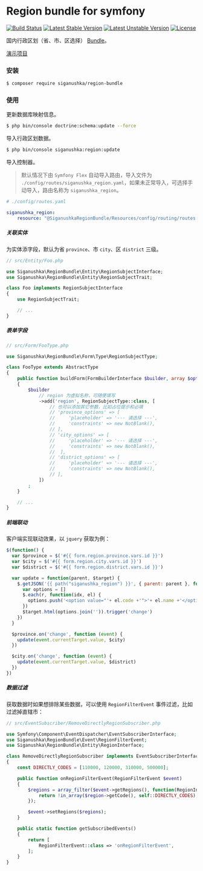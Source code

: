 # Region bundle for symfony

[![Build Status](https://travis-ci.org/siganushka/region-bundle.svg?branch=master)](https://travis-ci.org/siganushka/region-bundle)
[![Latest Stable Version](https://poser.pugx.org/siganushka/region-bundle/v/stable)](https://packagist.org/packages/siganushka/region-bundle)
[![Latest Unstable Version](https://poser.pugx.org/siganushka/region-bundle/v/unstable)](https://packagist.org/packages/siganushka/region-bundle)
[![License](https://poser.pugx.org/siganushka/region-bundle/license)](https://packagist.org/packages/siganushka/region-bundle)

国内行政区划（省、市、区选择） [Bundle](https://symfony.com/doc/current/bundles.html)。

[演示项目](https://github.com/siganushka/region-bundle-demo)

### 安装

```bash
$ composer require siganushka/region-bundle
```

### 使用

更新数据库映射信息。

```bash
$ php bin/console doctrine:schema:update --force
```

导入行政区划数据。

```bash
$ php bin/console siganushka:region:update
```

导入控制器。

> 默认情况下由 `Symfony Flex` 自动导入路由，导入文件为 `./config/routes/siganushka_region.yaml`，如果未正常导入，可选择手动导入，路由名称为 `siganushka_region`。

```yaml
# ./config/routes.yaml

siganushka_region:
    resource: "@SiganushkaRegionBundle/Resources/config/routing/routes.xml"
```

##### 关联实体

为实体添字段，默认为省 `province`、市 `city`、区 `district` 三级。

```php
// src/Entity/Foo.php

use Siganushka\RegionBundle\Entity\RegionSubjectInterface;
use Siganushka\RegionBundle\Entity\RegionSubjectTrait;

class Foo implements RegionSubjectInterface
{
    use RegionSubjectTrait;

    // ...
}
```

##### 表单字段

```php
// src/Form/FooType.php

use Siganushka\RegionBundle\Form\Type\RegionSubjectType;

class FooType extends AbstractType
{
    public function buildForm(FormBuilderInterface $builder, array $options)
    {
        $builder
            // region 为虚拟名称，可随便填写
            ->add('region', RegionSubjectType::class, [
                // 也可以添加其它参数，比如占位提示和必填
                // 'province_options' => [
                //     'placeholder' => '--- 请选择 ---',
                //     'constraints' => new NotBlank(),
                // ],
                // 'city_options' => [
                //     'placeholder' => '--- 请选择 ---',
                //     'constraints' => new NotBlank(),
                //  ],
                // 'district_options' => [
                //     'placeholder' => '--- 请选择 ---',
                //     'constraints' => new NotBlank(),
                // ],
            ])
        ;
    }

    // ...
}
```

##### 前端联动

客户端实现联动效果，以 `jquery` 获取为例：

```javascript
$(function() {
  var $province = $('#{{ form.region.province.vars.id }}')
  var $city = $('#{{ form.region.city.vars.id }}')
  var $district = $('#{{ form.region.district.vars.id }}')

  var update = function(parent, $target) {
    $.getJSON('{{ path("siganushka_region") }}', { parent: parent }, function(r) {
      var options = []
      $.each(r, function(idx, el) {
        options.push('<option value="'+ el.code +'">'+ el.name +'</option>')
      })
      $target.html(options.join('')).trigger('change')
    })
  }

  $province.on('change', function (event) {
    update(event.currentTarget.value, $city)
  })

  $city.on('change', function (event) {
    update(event.currentTarget.value, $district)
  })
})
```

##### 数据过滤

获取数据时如果想排除某些数据，可以使用 `RegionFilterEvent` 事件过滤，比如过滤掉直辖市：

```php
// src/EventSubscriber/RemoveDirectlyRegionSubscriber.php

use Symfony\Component\EventDispatcher\EventSubscriberInterface;
use Siganushka\RegionBundle\Event\RegionFilterEvent;
use Siganushka\RegionBundle\Entity\RegionInterface;

class RemoveDirectlyRegionSubscriber implements EventSubscriberInterface
{
    const DIRECTLY_CODES = [110000, 120000, 310000, 500000];

    public function onRegionFilterEvent(RegionFilterEvent $event)
    {
        $regions = array_filter($event->getRegions(), function(RegionInterface $region) {
            return !in_array($region->getCode(), self::DIRECTLY_CODES);
        });

        $event->setRegions($regions);
    }

    public static function getSubscribedEvents()
    {
        return [
            RegionFilterEvent::class => 'onRegionFilterEvent',
        ];
    }
}
```
